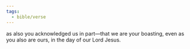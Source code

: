 ```yaml
---
tags:
  - bible/verse
---
```

as also you acknowledged us in part—that we are your boasting, even as you also are ours, in the day of our Lord Jesus.
